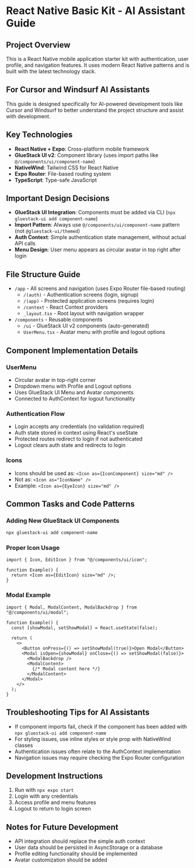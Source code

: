 # React Native Basic Kit - AI Assistant Guide

## Project Overview
This is a React Native mobile application starter kit with authentication, user profile, and navigation features. It uses modern React Native patterns and is built with the latest technology stack.

## For Cursor and Windsurf AI Assistants
This guide is designed specifically for AI-powered development tools like Cursor and Windsurf to better understand the project structure and assist with development.

## Key Technologies
- **React Native + Expo**: Cross-platform mobile framework
- **GlueStack UI v2**: Component library (uses import paths like `@/components/ui/component-name`)
- **NativeWind**: Tailwind CSS for React Native
- **Expo Router**: File-based routing system
- **TypeScript**: Type-safe JavaScript

## Important Design Decisions
- **GlueStack UI Integration**: Components must be added via CLI (`npx gluestack-ui add component-name`) 
- **Import Pattern**: Always use `@/components/ui/component-name` pattern (not `@gluestack-ui/themed`)
- **Auth Context**: Simple authentication state management, without actual API calls
- **Menu Design**: User menu appears as circular avatar in top right after login

## File Structure Guide
- `/app` - All screens and navigation (uses Expo Router file-based routing)
  - `/(auth)` - Authentication screens (login, signup)
  - `/(app)` - Protected application screens (requires login)
  - `/context` - React Context providers
  - `_layout.tsx` - Root layout with navigation wrapper
- `/components` - Reusable components
  - `/ui` - GlueStack UI v2 components (auto-generated)
  - `UserMenu.tsx` - Avatar menu with profile and logout options

## Component Implementation Details

### UserMenu
- Circular avatar in top-right corner
- Dropdown menu with Profile and Logout options
- Uses GlueStack UI Menu and Avatar components
- Connected to AuthContext for logout functionality

### Authentication Flow
- Login accepts any credentials (no validation required)
- Auth state stored in context using React's useState
- Protected routes redirect to login if not authenticated
- Logout clears auth state and redirects to login

### Icons
- Icons should be used as: `<Icon as={IconComponent} size="md" />`
- Not as: `<Icon as="IconName" />`
- Example: `<Icon as={EyeIcon} size="md" />`

## Common Tasks and Code Patterns

### Adding New GlueStack UI Components
```bash
npx gluestack-ui add component-name
```

### Proper Icon Usage
```tsx
import { Icon, EditIcon } from "@/components/ui/icon";

function Example() {
  return <Icon as={EditIcon} size="md" />;
}
```

### Modal Example
```tsx
import { Modal, ModalContent, ModalBackdrop } from "@/components/ui/modal";

function Example() {
  const [showModal, setShowModal] = React.useState(false);
  
  return (
    <>
      <Button onPress={() => setShowModal(true)}>Open Modal</Button>
      <Modal isOpen={showModal} onClose={() => setShowModal(false)}>
        <ModalBackdrop />
        <ModalContent>
          {/* Modal content here */}
        </ModalContent>
      </Modal>
    </>
  );
}
```

## Troubleshooting Tips for AI Assistants
- If component imports fail, check if the component has been added with `npx gluestack-ui add component-name`
- For styling issues, use inline styles or style prop with NativeWind classes
- Authentication issues often relate to the AuthContext implementation
- Navigation issues may require checking the Expo Router configuration

## Development Instructions
1. Run with `npx expo start`
2. Login with any credentials
3. Access profile and menu features
4. Logout to return to login screen

## Notes for Future Development
- API integration should replace the simple auth context
- User data should be persisted in AsyncStorage or a database
- Profile editing functionality should be implemented
- Avatar customization should be added 